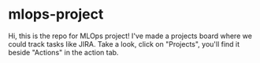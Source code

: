 # mlops-project
Hi, this is the repo for MLOps project! I've made a projects board where we could track tasks like JIRA. Take a look, click on "Projects", you'll find it beside "Actions" in the action tab.
